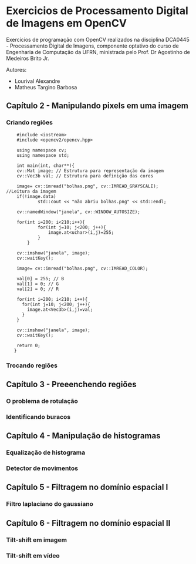 # Exercicios de Processamento Digital de Imagens em OpenCV
Exercícios de programação com OpenCV realizados na disciplina DCA0445 - Processamento Digital de Imagens, componente optativo do curso de Engenharia de Computação da UFRN, ministrada pelo Prof. Dr Agostinho de Medeiros Brito Jr.

Autores:
- Lourival Alexandre 
- Matheus Targino Barbosa 

## Capítulo 2 - Manipulando pixels em uma imagem
### Criando regiões
        #include <iostream>
        #include <opencv2/opencv.hpp>

        using namespace cv;
        using namespace std;

        int main(int, char**){
        cv::Mat image; // Estrutura para representação da imagem
        cv::Vec3b val; // Estrutura para definição das cores

        image= cv::imread("bolhas.png", cv::IMREAD_GRAYSCALE);         //Leitura da imagem
        if(!image.data)                              
                std::cout << "não abriu bolhas.png" << std::endl;

        cv::namedWindow("janela", cv::WINDOW_AUTOSIZE);

        for(int i=200; i<210;i++){
                for(int j=10; j<200; j++){
                    image.at<uchar>(i,j)=255;
                }
            }

        cv::imshow("janela", image);
        cv::waitKey();

        image= cv::imread("bolhas.png", cv::IMREAD_COLOR);

        val[0] = 255; // B
        val[1] = 0; // G
        val[2] = 0; // R

        for(int i=200; i<210; i++){
          for(int j=10; j<200; j++){
            image.at<Vec3b>(i,j)=val;
          }
        }

        cv::imshow("janela", image);
        cv::waitKey();

        return 0;
       }

### Trocando regiões

## Capítulo 3 - Preeenchendo regiões

### O problema de rotulação

### Identificando buracos

## Capítulo 4 - Manipulação de histogramas

### Equalização de histograma

### Detector de movimentos

## Capítulo 5 - Filtragem no domínio espacial I

### Filtro laplaciano do gaussiano

## Capítulo 6 - Filtragem no domínio espacial II

### Tilt-shift em imagem

### Tilt-shift em vídeo

